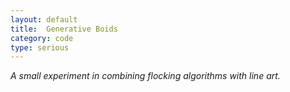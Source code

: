 ```yaml
---
layout: default
title:  Generative Boids
category: code
type: serious
---
```


*A small experiment in combining flocking algorithms with line art.*

